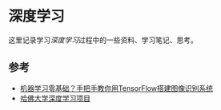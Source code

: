 # 深度学习
这里记录学习*深度学习*过程中的一些资料、学习笔记、思考。


## 参考
* [机器学习零基础？手把手教你用TensorFlow搭建图像识别系统](http://www.leiphone.com/news/201701/Y4uyEktkkwb5YhJM.html)
* [哈佛大学深度学习项目](https://github.com/Spandan-Madan/DeepLearningProject)

